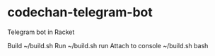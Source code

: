 # codechan-telegram-bot
Telegram bot in Racket

Build
~/build.sh
Run
~/build.sh run
Attach to console
~/build.sh bash